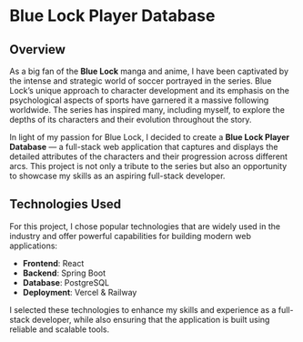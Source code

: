 # Blue Lock Player Database

## Overview

As a big fan of the **Blue Lock** manga and anime, I have been captivated by the intense and strategic world of soccer portrayed in the series. Blue Lock’s unique approach to character development and its emphasis on the psychological aspects of sports have garnered it a massive following worldwide. The series has inspired many, including myself, to explore the depths of its characters and their evolution throughout the story.

In light of my passion for Blue Lock, I decided to create a **Blue Lock Player Database** — a full-stack web application that captures and displays the detailed attributes of the characters and their progression across different arcs. This project is not only a tribute to the series but also an opportunity to showcase my skills as an aspiring full-stack developer.

## Technologies Used

For this project, I chose popular technologies that are widely used in the industry and offer powerful capabilities for building modern web applications:

- **Frontend**: React
- **Backend**: Spring Boot
- **Database**: PostgreSQL
- **Deployment**: Vercel & Railway

I selected these technologies to enhance my skills and experience as a full-stack developer, while also ensuring that the application is built using reliable and scalable tools.
